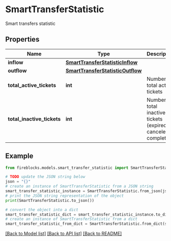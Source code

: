 # SmartTransferStatistic

Smart transfers statistic

## Properties

Name | Type | Description | Notes
------------ | ------------- | ------------- | -------------
**inflow** | [**SmartTransferStatisticInflow**](SmartTransferStatisticInflow.md) |  | 
**outflow** | [**SmartTransferStatisticOutflow**](SmartTransferStatisticOutflow.md) |  | 
**total_active_tickets** | **int** | Number of total active tickets | 
**total_inactive_tickets** | **int** | Number of total inactive tickets (expired, canceled, completed) | 

## Example

```python
from fireblocks.models.smart_transfer_statistic import SmartTransferStatistic

# TODO update the JSON string below
json = "{}"
# create an instance of SmartTransferStatistic from a JSON string
smart_transfer_statistic_instance = SmartTransferStatistic.from_json(json)
# print the JSON string representation of the object
print(SmartTransferStatistic.to_json())

# convert the object into a dict
smart_transfer_statistic_dict = smart_transfer_statistic_instance.to_dict()
# create an instance of SmartTransferStatistic from a dict
smart_transfer_statistic_from_dict = SmartTransferStatistic.from_dict(smart_transfer_statistic_dict)
```
[[Back to Model list]](../README.md#documentation-for-models) [[Back to API list]](../README.md#documentation-for-api-endpoints) [[Back to README]](../README.md)


